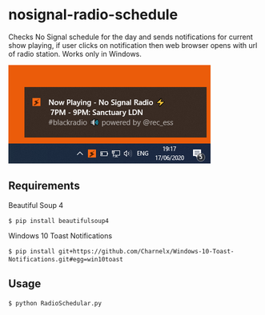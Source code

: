# nosignal-radio-schedule
Checks No Signal schedule for the day and sends notifications for current show playing, if user clicks on notification then web browser opens with url of radio station. Works only in Windows. 

![Screenshot](nosig.png)

## Requirements 
Beautiful Soup 4 
```
$ pip install beautifulsoup4
```
Windows 10 Toast Notifications
```
$ pip install git+https://github.com/Charnelx/Windows-10-Toast-Notifications.git#egg=win10toast
```

## Usage
```
$ python RadioSchedular.py
```
